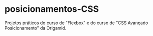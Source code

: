 # posicionamentos-CSS
Projetos práticos do curso de "Flexbox" e do curso de "CSS Avançado Posicionamento" da Origamid. 
